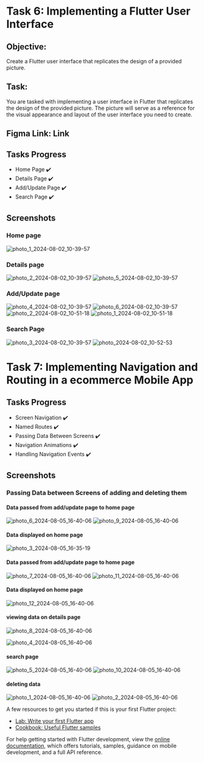 
# Task 6: Implementing a Flutter User Interface
## Objective:
Create a Flutter user interface that replicates the design of a provided picture.
## Task:
You are tasked with implementing a user interface in Flutter that replicates the design of the provided picture. The picture will serve as a reference for the visual appearance and layout of the user interface you need to create.
## Figma Link: Link
## Tasks Progress
- Home Page ✔️
- Details Page ✔️
- Add/Update Page ✔️
- Search Page ✔️
## Screenshots
### Home page
![photo_1_2024-08-02_10-39-57](https://github.com/user-attachments/assets/cb2fd371-7550-422f-a2a1-c86a2db20051)

### Details page
![photo_2_2024-08-02_10-39-57](https://github.com/user-attachments/assets/b28756b1-e3f2-42ea-9c84-57cd9a817b39)
![photo_5_2024-08-02_10-39-57](https://github.com/user-attachments/assets/528c59ef-bcc5-48a9-9fdb-9fc7f1eb1b86)

### Add/Update page
![photo_4_2024-08-02_10-39-57](https://github.com/user-attachments/assets/40bb5fd3-bbd6-496e-bfae-ff1d7a3cb472)
![photo_6_2024-08-02_10-39-57](https://github.com/user-attachments/assets/f0bc4c0c-26b2-4040-be32-c18cfd1aa928)
![photo_2_2024-08-02_10-51-18](https://github.com/user-attachments/assets/d525ae06-869e-4728-8510-92b51ad5466b)
![photo_1_2024-08-02_10-51-18](https://github.com/user-attachments/assets/7351801c-989e-4248-96dc-42b51aad3c3e)

### Search Page
![photo_3_2024-08-02_10-39-57](https://github.com/user-attachments/assets/f86b4551-a85d-4952-91f3-1996ca6520a4)
![photo_2024-08-02_10-52-53](https://github.com/user-attachments/assets/ddd60fbf-a17f-4bfe-a4f6-e0ffb5f22a09)



# Task 7: Implementing Navigation and Routing in a ecommerce Mobile App

## Tasks Progress
- Screen Navigation ✔️
- Named Routes ✔️
- Passing Data Between Screens ✔️
- Navigation Animations ✔️
- Handling Navigation Events ✔️

## Screenshots
### Passing Data between Screens of adding and deleting them 
#### Data passed from add/update page to home page
![photo_6_2024-08-05_16-40-06](https://github.com/user-attachments/assets/ee7a8e3b-9100-4fda-a77b-79a450dac8ac)
![photo_9_2024-08-05_16-40-06](https://github.com/user-attachments/assets/a7fb6d34-c01a-481b-b4a0-30d1a5838a7c)


#### Data displayed on home page
![photo_3_2024-08-05_16-35-19](https://github.com/user-attachments/assets/2a03a762-8990-4113-bce2-9e8197345c3d)

#### Data passed from add/update page to home page
![photo_7_2024-08-05_16-40-06](https://github.com/user-attachments/assets/b322510f-b7b7-44f3-999b-230dbe2fe45d)
![photo_11_2024-08-05_16-40-06](https://github.com/user-attachments/assets/aacde988-eee9-415b-933c-8d5f575d25b9)

#### Data displayed on home page
![photo_12_2024-08-05_16-40-06](https://github.com/user-attachments/assets/17375f4a-7d05-4205-9473-11fdc9e0e729)

#### viewing data on details page
![photo_8_2024-08-05_16-40-06](https://github.com/user-attachments/assets/3cd9adbe-88f3-438d-abbe-0b2b0f8a5b7a)

![photo_4_2024-08-05_16-40-06](https://github.com/user-attachments/assets/d731aebc-afcb-4ad6-8c81-be4c33af1f07)

#### search page
![photo_5_2024-08-05_16-40-06](https://github.com/user-attachments/assets/3e54726c-9629-419e-aa3c-64edc25b8ce8)
![photo_10_2024-08-05_16-40-06](https://github.com/user-attachments/assets/1e20f80e-b084-4840-9b95-f8c77a734928)

#### deleting data 
![photo_1_2024-08-05_16-40-06](https://github.com/user-attachments/assets/00109a80-3bde-4217-965f-6484ac5b2024)
![photo_2_2024-08-05_16-40-06](https://github.com/user-attachments/assets/c02f069b-c4ce-42f2-af3d-867a9003bc64)









A few resources to get you started if this is your first Flutter project:

- [Lab: Write your first Flutter app](https://docs.flutter.dev/get-started/codelab)
- [Cookbook: Useful Flutter samples](https://docs.flutter.dev/cookbook)

For help getting started with Flutter development, view the
[online documentation](https://docs.flutter.dev/), which offers tutorials,
samples, guidance on mobile development, and a full API reference.
